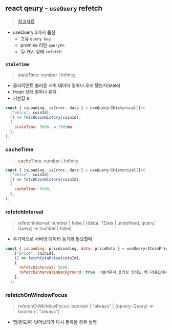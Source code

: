 ## react qeury - `useQuery` refetch
> [참고자료](https://velog.io/@rmaomina/useQuery-refetch-options)
- useQuery 3가지 옵션
  - 고유 `query key`
  - promise 리턴 `queryFn`
  - 😛 캐시 상태 `refetch`
### `staleTime`
> staleTime: number | Infinity
- 클라이언트 불러온 서버 데이터 얼마나 오래 됐는지(stale)
- fresh 상태 얼마나 유지
- 기본값 `0`


```js
const { isLoading, isError, data } = useQuery<IHistorical[]>(
  ["ohlcv", coinId],
  () => fetchCoinHistory(coinId),
  {
    staleTime: 5000, ⭐ 5000ms
  },
);
```
### cacheTime
> cacheTime: number | Infinity


```js
const { isLoading, isError, data } = useQuery<IHistorical[]>(
  ["ohlcv", coinId],
  () => fetchCoinHistory(coinId),
  {
    cacheTime: 5000,
  },
);
```
### refetchInterval
> refetchInterval: number | false | ((data: TData | undefined, query: Query) => number | false)
- 주기적으로 서버의 데이터 동기화 필요할때


```js
const { isLoading: priceLoading, data: priceData } = useQuery<ICoinPrice>(
    ["price", coinId],
    () => fetchCoinPrice(coinId),
    {
      refetchInterval: 5000,
      refetchIntervalInBackground: true, ⭐브라우저 포커싱 안되도 백그라운드에서 실행
    },
  );
```
### refetchOnWindowFocus
> refetchOnWindowFocus: boolean | "always" | ((query: Query) => boolean | "always")
- 앱(윈도우) 벗어났다가 다시 돌아올 경우 실행
